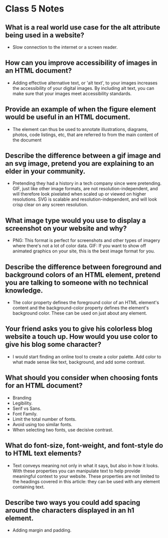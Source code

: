 # Class 5 Notes

## What is a real world use case for the alt attribute being used in a website?

- Slow connection to the internet or a screen reader.

## How can you improve accessibility of images in an HTML document?

- Adding effective alternative text, or 'alt text', to your images increases the accessibility of your digital images. By including alt text, you can make sure that your images meet accessibility standards.

## Provide an example of when the figure element would be useful in an HTML document.

- The element can thus be used to annotate illustrations, diagrams, photos, code listings, etc, that are referred to from the main content of the document

## Describe the difference between a gif image and an svg image, pretend you are explaining to an elder in your community.

- Pretending they had a history in a tech company since were pretending. GIF, just like other image formats, are not resolution-independent, and will therefore look pixelated when scaled up or viewed on higher resolutions. SVG is scalable and resolution-independent, and will look crisp clear on any screen resolution.

## What image type would you use to display a screenshot on your website and why?
 
 - PNG: This format is perfect for screenshots and other types of imagery where there's not a lot of color data. GIF: If you want to show off animated graphics on your site, this is the best image format for you.

 ## Describe the difference between foreground and background colors of an HTML element, pretend you are talking to someone with no technical knowledge.

 - The color property defines the foreground color of an HTML element's content and the background-color property defines the element's background color. These can be used on just about any element.

## Your friend asks you to give his colorless blog website a touch up. How would you use color to give his blog some character?

- I would start finding an online tool to create a color palette. Add color to what made sense like text, background, and add some contrast.

## What should you consider when choosing fonts for an HTML document?

- Branding
- Legibility. 
- Serif vs Sans. 
- Font Family.
- Limit the total number of fonts.
- Avoid using too similar fonts.
- When selecting two fonts, use decisive contrast.

## What do font-size, font-weight, and font-style do to HTML text elements?

- Text conveys meaning not only in what it says, but also in how it looks. With these properties you can manipulate text to help provide meaningful context to your website. These properties are not limited to the headings covered in this article: they can be used with any element containing text.

## Describe two ways you could add spacing around the characters displayed in an h1 element.

- Adding margin and padding.
